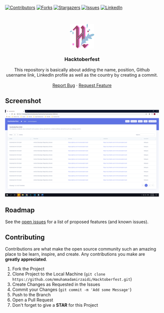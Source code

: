 [![Contributors][contributors-shield]][contributors-url]
[![Forks][forks-shield]][forks-url]
[![Stargazers][stars-shield]][stars-url]
[![Issues][issues-shield]][issues-url]
[![LinkedIn][linkedin-shield]][linkedin-url]

<!-- PROJECT LOGO -->
<br />
<p align="center">
  <a href="https://github.com/mmuhamadamirzaidi/repo_name">
    <img src="assets/img/hacktoberfest-logo.svg" alt="Logo" width="80" height="80">
  </a>

  <h3 align="center">Hacktoberfest</h3>

  <p align="center">
    This repository is basically about adding the name, position, Github username link, LinkedIn profile as well as the country by creating a commit.
    <br />
    <br />
    <a href="https://github.com/mmuhamadamirzaidi/Hacktoberfest/issues">Report Bug</a>
    ·
    <a href="https://github.com/mmuhamadamirzaidi/Hacktoberfest/issues">Request Feature</a>
  </p>
</p>

<!-- SCREENSHOT -->
## Screenshot

![Product Name Screen Shot][product-screenshot]

<!-- ROADMAP -->
## Roadmap

See the [open issues](https://github.com/mmuhamadamirzaidi/Hacktoberfest/issues) for a list of proposed features (and known issues).

<!-- CONTRIBUTING -->
## Contributing

Contributions are what make the open source community such an amazing place to be learn, inspire, and create. Any contributions you make are **greatly appreciated**.

1. Fork the Project
2. Clone Project to the Local Machine (`git clone https://github.com/mmuhamadamirzaidi/Hacktoberfest.git`)
3. Create Changes as Requested in the Issues
4. Commit your Changes (`git commit -m 'Add some Message'`)
5. Push to the Branch
6. Open a Pull Request
7. Don't forget to give a **STAR** for this Project

<!-- MARKDOWN LINKS & IMAGES -->
<!-- https://www.markdownguide.org/basic-syntax/#reference-style-links -->
[contributors-shield]: https://img.shields.io/github/contributors/mmuhamadamirzaidi/repo.svg?style=flat-square
[contributors-url]: https://github.com/mmuhamadamirzaidi/Hacktoberfest/graphs/contributors
[forks-shield]: https://img.shields.io/github/forks/mmuhamadamirzaidi/repo.svg?style=flat-square
[forks-url]: https://github.com/mmuhamadamirzaidi/Hacktoberfest/network/members
[stars-shield]: https://img.shields.io/github/stars/mmuhamadamirzaidi/repo.svg?style=flat-square
[stars-url]: https://github.com/mmuhamadamirzaidi/Hacktoberfest/stargazers
[issues-shield]: https://img.shields.io/github/issues/mmuhamadamirzaidi/repo.svg?style=flat-square
[issues-url]: https://github.com/mmuhamadamirzaidi/Hacktoberfest/issues
[linkedin-shield]: https://img.shields.io/badge/-LinkedIn-black.svg?style=flat-square&logo=linkedin&colorB=555
[linkedin-url]: https://linkedin.com/in/mmuhamadamirzaidi
[product-screenshot]: assets/img/screenshot.png